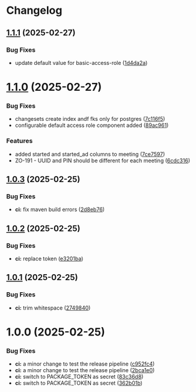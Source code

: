 # Changelog

## [1.1.1](https://github.com/nordeck/ovc-backend/compare/v1.1.0...v1.1.1) (2025-02-27)


### Bug Fixes

* update default value for basic-access-role ([1d4da2a](https://github.com/nordeck/ovc-backend/commit/1d4da2ae479edc3f581727453d1dcc67043247ec))

# [1.1.0](https://github.com/nordeck/ovc-backend/compare/v1.0.3...v1.1.0) (2025-02-27)


### Bug Fixes

* changesets create index andf fks only for postgres ([7c116f5](https://github.com/nordeck/ovc-backend/commit/7c116f583d9266b33049daa7bc95a55f38142890))
* configurable default access role component added ([89ac961](https://github.com/nordeck/ovc-backend/commit/89ac961a79cbf4ed3b2127bf98aa82dd966f91ba))


### Features

* added started and started_ad columns to meeting ([7ce7597](https://github.com/nordeck/ovc-backend/commit/7ce7597202b7264ce56da87e0e48d3d5653024ed))
* ZO-191 - UUID and PIN should be different for each meeting ([6cdc316](https://github.com/nordeck/ovc-backend/commit/6cdc3166abdbb78f9a8cc31a8df655217210193b))

## [1.0.3](https://github.com/nordeck/ovc-backend/compare/v1.0.2...v1.0.3) (2025-02-25)


### Bug Fixes

* **ci:** fix maven build errors ([2d8eb76](https://github.com/nordeck/ovc-backend/commit/2d8eb7664eca1218724e0ca4a0ee560098ca0840))

## [1.0.2](https://github.com/nordeck/ovc-backend/compare/v1.0.1...v1.0.2) (2025-02-25)


### Bug Fixes

* **ci:** replace token ([e3201ba](https://github.com/nordeck/ovc-backend/commit/e3201ba905ddb617244ecbad87f7f153b4018413))

## [1.0.1](https://github.com/nordeck/ovc-backend/compare/v1.0.0...v1.0.1) (2025-02-25)


### Bug Fixes

* **ci:** trim whitespace ([2749840](https://github.com/nordeck/ovc-backend/commit/274984009c27159cac16cd586fc3b7663110072f))

# 1.0.0 (2025-02-25)


### Bug Fixes

* **ci:** a minor change to test the release pipeline ([c952fc4](https://github.com/nordeck/ovc-backend/commit/c952fc4cb67b3890cda38a2882528826c801e7cb))
* **ci:** a minor change to test the release pipeline ([2bca1e0](https://github.com/nordeck/ovc-backend/commit/2bca1e04f6f3f284f602c69ad2b7f4177eebbf42))
* **ci:** switch to PACKAGE_TOKEN as secret ([83c36d8](https://github.com/nordeck/ovc-backend/commit/83c36d82658acee9d3bac38d9685aebbf1108b02))
* **ci:** switch to PACKAGE_TOKEN as secret ([362b01b](https://github.com/nordeck/ovc-backend/commit/362b01bf520a9aaec24691ddf3ee3954f0db2692))
